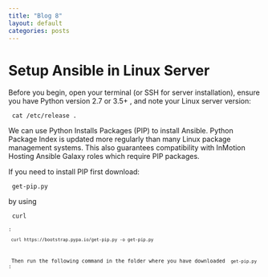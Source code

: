 ```yaml
---
title: "Blog 8"
layout: default
categories: posts
---
```

<h1> Setup Ansible in Linux Server</h1>
<p> Before you begin, open your terminal (or SSH for server installation), ensure you have Python version 2.7 or 3.5+ , and note your Linux server version:
  
<pre><code> cat /etc/release . </code></pre> </p>

<p> We can use Python Installs Packages (PIP) to install Ansible. Python Package Index is updated more regularly than many Linux package management systems. This also guarantees compatibility with InMotion Hosting Ansible Galaxy roles which require PIP packages.</p>

<p> If you need to install PIP first download: </p>
<pre><code> get-pip.py </code></pre> by using <pre><code> curl <code></pre>:
<pre><code> curl https://bootstrap.pypa.io/get-pip.py -o get-pip.py </code></pre>
<p> Then run the following command in the folder where you have downloaded <code> get-pip.py </code>:
